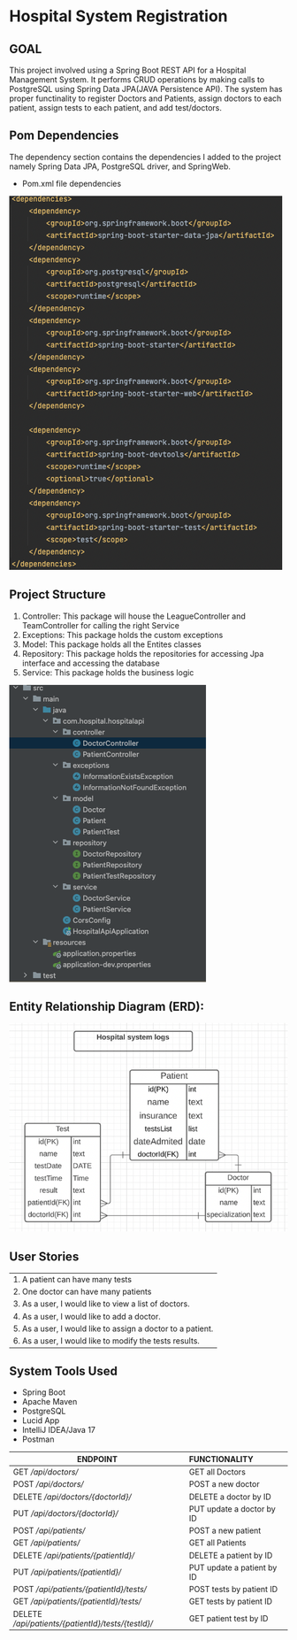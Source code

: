 # Hospital System Registration

## GOAL


This project involved using a Spring Boot REST API for a Hospital Management System. It performs CRUD operations by making calls to PostgreSQL using Spring Data JPA(JAVA Persistence API). The system has proper functinality to register Doctors and Patients, assign doctors to each patient, assign tests to each patient, and add test/doctors. 

## Pom Dependencies
The dependency section contains the dependencies I added to the project namely Spring Data JPA, PostgreSQL driver, and SpringWeb.
- Pom.xml file dependencies

![dependencies.png](images/dependencies.png)

## Project Structure
1.  Controller: This package will house the LeagueController and TeamController for calling the right Service
2.  Exceptions: This package holds the custom exceptions
3.  Model: This package holds all the Entites classes
4.  Repository: This package holds the repositories for accessing Jpa interface and accessing the database
5.  Service: This package holds the business logic

![structure.png](images/structure.png)

## Entity Relationship Diagram (ERD):

![ERD.png](images/ERD.png)

## User Stories

| |
| --- |
|1. A patient can have many tests
|2. One doctor can have many patients
|3. As a user, I would like to view a list of doctors.
|4. As a user, I would like to add a doctor.
|5. As a user, I would like to assign a doctor to a patient.
|6. As a user, I would like to modify the tests results.

## System Tools Used

- Spring Boot
- Apache Maven
- PostgreSQL
- Lucid App
- IntelliJ IDEA/Java 17
- Postman

| ENDPOINT | FUNCTIONALITY |
| --- | :--- |
| GET _/api/doctors/_ | GET all Doctors
| POST _/api/doctors/_ | POST a new doctor
| DELETE _/api/doctors/{doctorId}/_ | DELETE a doctor by ID
| PUT _/api/doctors/{doctorId}/_ | PUT update a doctor by ID
| POST _/api/patients/_ | POST a new patient
| GET _/api/patients/_ | GET all Patients
| DELETE _/api/patients/{patientId}/_ | DELETE a patient by ID
| PUT _/api/patients/{patientId}/_ | PUT update a patient by ID
| POST _/api/patients/{patientId}/tests/_ | POST tests by patient ID
| GET _/api/patients/{patientId}/tests/_ | GET tests by patient ID
| DELETE _/api/patients/{patientId}/tests/{testId}/_ | GET patient test by ID
